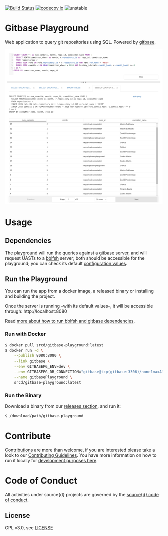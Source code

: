 [![Build Status](https://travis-ci.org/src-d/gitbase-playground.svg)](https://travis-ci.org/src-d/gitbase-playground)
[![codecov.io](https://codecov.io/github/src-d/gitbase-playground/coverage.svg)](https://codecov.io/github/src-d/gitbase-playground)
![unstable](https://svg-badge.appspot.com/badge/stability/unstable?a)

# Gitbase Playground

Web application to query git repositories using SQL. Powered by [gitbase](https://github.com/src-d/gitbase).

![Screenshot](.github/screenshot.png?raw=true)


# Usage

## Dependencies

The playground will run the queries against a [gitbase](https://github.com/src-d/gitbase) server, and will request UASTs to a [bblfsh](https://doc.bblf.sh/) server; both should be accessible for the playground; you can check its default [configuration values](docs/CONTRIBUTING.md#configuration).


## Run the Playground

You can run the app from a docker image, a released binary or installing and building the project.

Once the server is running &ndash;with its default values&ndash;, it will be accessible through: http://localhost:8080

Read [more about how to run bblfsh and gitbase dependencies](docs/quickstart.md).

### Run with Docker

```bash
$ docker pull srcd/gitbase-playground:latest
$ docker run -d \
    --publish 8080:8080 \
    --link gitbase \
    --env GITBASEPG_ENV=dev \
    --env GITBASEPG_DB_CONNECTION="gitbase@tcp(gitbase:3306)/none?maxAllowedPacket=4194304" \
    --name gitbasePlayground \
    srcd/gitbase-playground:latest
```


### Run the Binary

Download a binary from our [releases section](https://github.com/src-d/gitbase-playground/releases), and run it:

```bash
$ /download/path/gitbase-playground
```


# Contribute

[Contributions](https://github.com/src-d/gitbase-playground/issues) are more than welcome, if you are interested please take a look to our [Contributing Guidelines](docs/CONTRIBUTING.md). You have more information on how to run it locally for [development purposes here](docs/CONTRIBUTING.md#development).


# Code of Conduct

All activities under source{d} projects are governed by the [source{d} code of conduct](https://github.com/src-d/guide/blob/master/.github/CODE_OF_CONDUCT.md).


## License

GPL v3.0, see [LICENSE](LICENSE)
